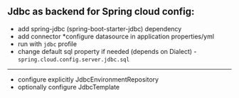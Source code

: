 ## Jdbc as backend for Spring cloud config:
* add spring-jdbc (spring-boot-starter-jdbc) dependency
* add connector
 *configure datasource in application properties/yml
 * run with `jdbc` profile
 * change default sql property if needed (depends on Dialect) - `spring.cloud.config.server.jdbc.sql`
 
 ___
 
 * configure explicitly JdbcEnvironmentRepository
 * optionally configure JdbcTemplate